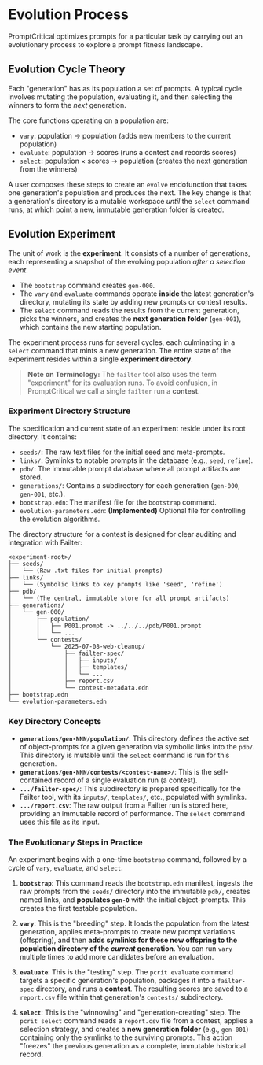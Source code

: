 # Evolution Process

PromptCritical optimizes prompts for a particular task by carrying out an evolutionary process to explore a prompt fitness landscape.

## Evolution Cycle Theory

Each "generation" has as its population a set of prompts. A typical cycle involves mutating the population, evaluating it, and then selecting the winners to form the *next* generation.

The core functions operating on a population are:
*   `vary`: population → population (adds new members to the current population)
*   `evaluate`: population → scores (runs a contest and records scores)
*   `select`: population × scores → population (creates the next generation from the winners)

A user composes these steps to create an `evolve` endofunction that takes one generation's population and produces the next. The key change is that a generation's directory is a mutable workspace *until* the `select` command runs, at which point a new, immutable generation folder is created.

## Evolution Experiment

The unit of work is the **experiment**. It consists of a number of generations, each representing a snapshot of the evolving population *after a selection event*.

*   The `bootstrap` command creates `gen-000`.
*   The `vary` and `evaluate` commands operate **inside** the latest generation's directory, mutating its state by adding new prompts or contest results.
*   The `select` command reads the results from the current generation, picks the winners, and creates the **next generation folder** (`gen-001`), which contains the new starting population.

The experiment process runs for several cycles, each culminating in a `select` command that mints a new generation. The entire state of the experiment resides within a single **experiment directory**.

> **Note on Terminology:** The `failter` tool also uses the term "experiment" for its evaluation runs. To avoid confusion, in PromptCritical we call a single `failter` run a **contest**.

### Experiment Directory Structure

The specification and current state of an experiment reside under its root directory. It contains:
*   `seeds/`: The raw text files for the initial seed and meta-prompts.
*   `links/`: Symlinks to notable prompts in the database (e.g., `seed`, `refine`).
*   `pdb/`: The immutable prompt database where all prompt artifacts are stored.
*   `generations/`: Contains a subdirectory for each generation (`gen-000`, `gen-001`, etc.).
*   `bootstrap.edn`: The manifest file for the `bootstrap` command.
*   `evolution-parameters.edn`: **(Implemented)** Optional file for controlling the evolution algorithms.

The directory structure for a contest is designed for clear auditing and integration with Failter:
```
<experiment-root>/
├── seeds/
│   └── (Raw .txt files for initial prompts)
├── links/
│   └── (Symbolic links to key prompts like 'seed', 'refine')
├── pdb/
│   └── (The central, immutable store for all prompt artifacts)
├── generations/
│   └── gen-000/
│       ├── population/
│       │   ├── P001.prompt -> ../../../pdb/P001.prompt
│       │   └── ...
│       └── contests/
│           └── 2025-07-08-web-cleanup/
│               ├── failter-spec/
│               │   ├── inputs/
│               │   ├── templates/
│               │   └── ...
│               ├── report.csv
│               └── contest-metadata.edn
├── bootstrap.edn
└── evolution-parameters.edn
```

### Key Directory Concepts

*   **`generations/gen-NNN/population/`**: This directory defines the active set of object-prompts for a given generation via symbolic links into the `pdb/`. This directory is mutable until the `select` command is run for this generation.
*   **`generations/gen-NNN/contests/<contest-name>/`**: This is the self-contained record of a single evaluation run (a contest).
*   **`.../failter-spec/`**: This subdirectory is prepared specifically for the Failter tool, with its `inputs/`, `templates/`, etc., populated with symlinks.
*   **`.../report.csv`**: The raw output from a Failter run is stored here, providing an immutable record of performance. The `select` command uses this file as its input.

### The Evolutionary Steps in Practice

An experiment begins with a one-time `bootstrap` command, followed by a cycle of `vary`, `evaluate`, and `select`.

1.  **`bootstrap`**: This command reads the `bootstrap.edn` manifest, ingests the raw prompts from the `seeds/` directory into the immutable `pdb/`, creates named links, and **populates `gen-0`** with the initial object-prompts. This creates the first testable population.

2.  **`vary`**: This is the "breeding" step. It loads the population from the latest generation, applies meta-prompts to create new prompt variations (offspring), and then **adds symlinks for these new offspring to the population directory of the *current* generation**. You can run `vary` multiple times to add more candidates before an evaluation.

3.  **`evaluate`**: This is the "testing" step. The `pcrit evaluate` command targets a specific generation's population, packages it into a `failter-spec` directory, and runs a **contest**. The resulting scores are saved to a `report.csv` file within that generation's `contests/` subdirectory.

4.  **`select`**: This is the "winnowing" and "generation-creating" step. The `pcrit select` command reads a `report.csv` file from a contest, applies a selection strategy, and creates a **new generation folder** (e.g., `gen-001`) containing only the symlinks to the surviving prompts. This action "freezes" the previous generation as a complete, immutable historical record.
